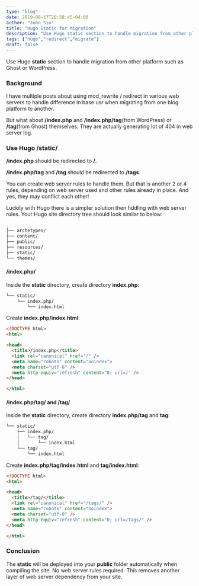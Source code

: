```yaml
---
type: "blog"
date: 2019-08-17T20:58:45-04:00
author: "John Siu"
title: "Hugo Static for Migration"
description: "Use Hugo static section to handle migration from other platform such as Ghost or WordPress."
tags: ["hugo","redirect","migrate"]
draft: false
---
```

Use Hugo __static__ section to handle migration from other platform such as Ghost or WordPress.
<!--more-->

### Background

I have multiple posts about using mod_rewrite / redirect in various web servers to handle difference in base usr when migrating from one blog platform to another.

But what about __/index.php__ and __/index.php/tag__(from WordPress) or __/tag__(from Ghost) themselves. They are actually generating lot of 404 in web server log.

### Use Hugo /static/

__/index.php__ should be redirected to __/__.

__/index.php/tag__ and __/tag__ should be redirected to __/tags__.

You can create web server rules to handle them. But that is another 2 or 4 rules, depending on web server used and other rules already in place. And yes, they may conflict each other!

Luckily with Hugo there is a simpler solution then fiddling with web server rules. Your Hugo site directory tree should look similar to below:

```sh
.
├── archetypes/
├── content/
├── public/
├── resources/
├── static/
└── themes/
```

#### /index.php/

Inside the __static__ directory, create directory __index.php__:

```sh
└── static/
    └── index.php/
        └── index.html
```

Create __index.php/index.html__:

```html
<!DOCTYPE html>
<html>

<head>
  <title>/index.php</title>
  <link rel="canonical" href="/" />
  <meta name="robots" content="noindex">
  <meta charset="utf-8" />
  <meta http-equiv="refresh" content="0; url=/" />
</head>

</html>
```

#### /index.php/tag/ and /tag/

Inside the __static__ directory, create directory __index.php/tag__ and __tag__:

```sh
└── static/
    ├── index.php/
    │   └── tag/
    │       └── index.html
    └── tag/
        └── index.html
```

Create __index.php/tag/index.html__ and __tag/index.html__:

```html
<!DOCTYPE html>
<html>

<head>
  <title>/tag/</title>
  <link rel="canonical" href="/tags/" />
  <meta name="robots" content="noindex">
  <meta charset="utf-8" />
  <meta http-equiv="refresh" content="0; url=/tags/" />
</head>

</html>
```

### Conclusion

The __static__ will be deployed into your __public__ folder automatically when compiling the site. No web server rules required. This removes another layer of web server dependency from your site.
